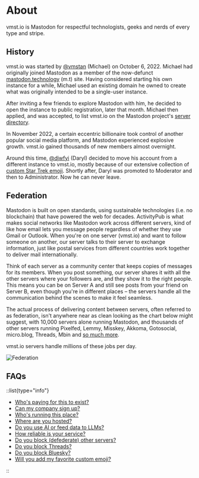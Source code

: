 # About

vmst.io is Mastodon for respectful technologists, geeks and nerds of every type and stripe.

## History

vmst.io was started by [@vmstan](https://vmst.io/@vmstan) (Michael) on October 6, 2022.
Michael had originally joined Mastodon as a member of the now-defunct [mastodon.technology](https://ashfurrow.com/blog/mastodon-technology-shutdown/) (m.t) site.
Having considered starting his own instance for a while, Michael used an existing domain he owned to create what was originally intended to be a single-user instance.

After inviting a few friends to explore Mastodon with him, he decided to open the instance to public registration, later that month.
Michael then applied, and was accepted, to list vmst.io on the Mastodon project's [server directory](https://joinmastodon.org/servers).

In November 2022, a certain eccentric billionaire took control of another popular social media platform, and Mastodon experienced explosive growth.
vmst.io gained thousands of new members almost overnight.

Around this time, [@djwfyi](https://vmst.io/@djwfyi) (Daryl) decided to move his account from a different instance to vmst.io, mostly because of our extensive collection of [custom Star Trek emoji](/about/emoji).
Shortly after, Daryl was promoted to Moderator and then to Administrator.
Now he can never leave.

## Federation

Mastodon is built on open standards, using sustainable technologies (i.e. no blockchain) that have powered the web for decades.
ActivityPub is what makes social networks like Mastodon work across different servers, kind of like how email lets you message people regardless of whether they use Gmail or Outlook.
When you're on one server (vmst.io) and want to follow someone on another, our server talks to their server to exchange information, just like postal services from different countries work together to deliver mail internationally.

Think of each server as a community center that keeps copies of messages for its members.
When you post something, our server shares it with all the other servers where your followers are, and they show it to the right people.
This means you can be on Server A and still see posts from your friend on Server B, even though you're in different places – the servers handle all the communication behind the scenes to make it feel seamless.

The actual process of delivering content between servers, often referred to as federation, isn't anywhere near as clean looking as the chart below might suggest, with 10,000 servers alone running Mastodon, and thousands of other servers running Pixelfed, Lemmy, Misskey, Akkoma, Gotosocial, micro.blog, Threads, Mbin and [so much more](https://fedidb.org/software).

vmst.io servers handle millions of these jobs per day.

![Federation](/federation.png)

## FAQs

::list{type="info"}

- [Who's paying for this to exist?](/funding)
- [Can my company sign up?](/rules/brands)
- [Who's running this place?](/about/staff)
- [Where are you hosted?](/infrastructure)
- [Do you use AI or feed data to LLMs?](/about/ai)
- [How reliable is your service?](/infrastructure/monitoring)
- [Do you block (defederate) other servers?](/about/defederation)
- [Do you block Threads?](/about/threads)
- [Do you block Bluesky?](/about/bridges#bluesky)
- [Will you add my favorite custom emoji?](/about/emoji)

::
